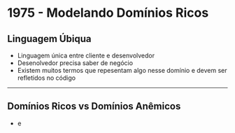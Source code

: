 # 1975 - Modelando Domínios Ricos

## Linguagem Úbiqua

- Linguagem única entre cliente e desenvolvedor
- Desenolvedor precisa saber de negócio
- Existem muitos termos que repesentam algo nesse domínio e devem ser refletidos no código

---

## Domínios Ricos vs Domínios Anêmicos

- e